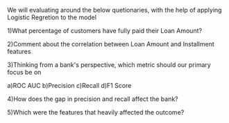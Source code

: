 We will evaluating around the below quetionaries, with the help of applying Logistic Regretion to the model

1)What percentage of customers have fully paid their Loan Amount?

2)Comment about the correlation between Loan Amount and Installment features

3)Thinking from a bank's perspective, which metric should our primary focus be on
   
  a)ROC AUC
  b)Precision
  c)Recall
  d)F1 Score

4)How does the gap in precision and recall affect the bank?

5)Which were the features that heavily affected the outcome?
